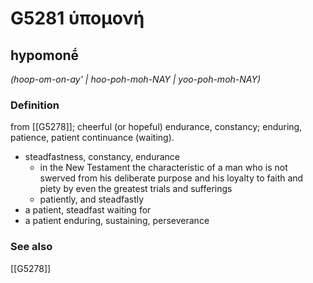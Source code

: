# G5281 ὑπομονή

## hypomonḗ

_(hoop-om-on-ay' | hoo-poh-moh-NAY | yoo-poh-moh-NAY)_

### Definition

from [[G5278]]; cheerful (or hopeful) endurance, constancy; enduring, patience, patient continuance (waiting).

- steadfastness, constancy, endurance
  - in the New Testament the characteristic of a man who is not swerved from his deliberate purpose and his loyalty to faith and piety by even the greatest trials and sufferings
  - patiently, and steadfastly
- a patient, steadfast waiting for
- a patient enduring, sustaining, perseverance

### See also

[[G5278]]

